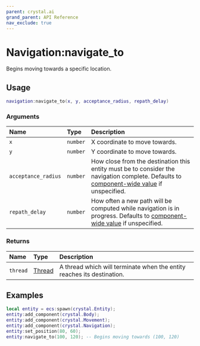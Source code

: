 ```yaml
---
parent: crystal.ai
grand_parent: API Reference
nav_exclude: true
---
```


# Navigation:navigate_to

Begins moving towards a specific location.

## Usage

```lua
navigation:navigate_to(x, y, acceptance_radius, repath_delay)
```

### Arguments

| Name                | Type     | Description                                                                                                                                                                  |
| :------------------ | :------- | :--------------------------------------------------------------------------------------------------------------------------------------------------------------------------- |
| `x`                 | `number` | X coordinate to move towards.                                                                                                                                                |
| `y`                 | `number` | Y coordinate to move towards.                                                                                                                                                |
| `acceptance_radius` | `number` | How close from the destination this entity must be to consider the navigation complete. Defaults to [component-wide value](navigation_set_acceptance_radius) if unspecified. |
| `repath_delay`      | `number` | How often a new path will be computed while navigation is in progress. Defaults to [component-wide value](navigation_set_repath_delay) if unspecified.                       |

### Returns

| Name     | Type                                 | Description                                                            |
| :------- | :----------------------------------- | :--------------------------------------------------------------------- |
| `thread` | [Thread](/crystal/api/script/thread) | A thread which will terminate when the entity reaches its destination. |

## Examples

```lua
local entity = ecs:spawn(crystal.Entity);
entity:add_component(crystal.Body);
entity:add_component(crystal.Movement);
entity:add_component(crystal.Navigation);
entity:set_position(80, 60);
entity:navigate_to(100, 120); -- Begins moving towards (100, 120)
```
